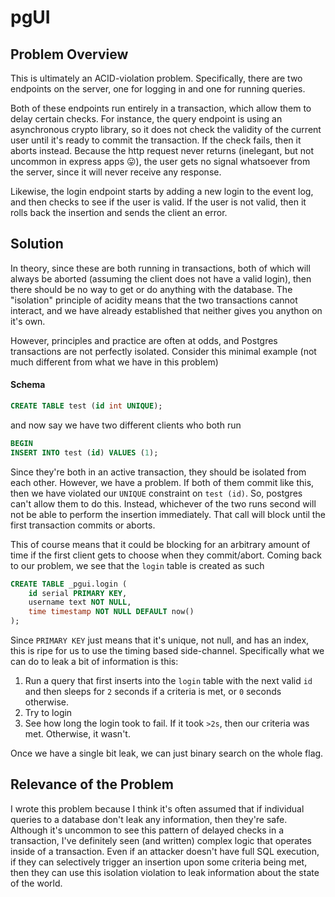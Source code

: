 # pgUI

## Problem Overview

This is ultimately an ACID-violation problem. Specifically, there are two endpoints on the server, one for logging in and one for running queries.

Both of these endpoints run entirely in a transaction, which allow them to delay certain checks. For instance, the query endpoint is using an asynchronous crypto library, so it does not check the validity of the current user until it's ready to commit the transaction. If the check fails, then it aborts instead. Because the http request never returns (inelegant, but not uncommon in express apps 😛), the user gets no signal whatsoever from the server, since it will never receive any response.

Likewise, the login endpoint starts by adding a new login to the event log, and then checks to see if the user is valid. If the user is not valid, then it rolls back the insertion and sends the client an error.

## Solution

In theory, since these are both running in transactions, both of which will always be aborted (assuming the client does not have a valid login), then there should be no way to get or do anything with the database. The "isolation" principle of acidity means that the two transactions cannot interact, and we have already established that neither gives you anython on it's own.

However, principles and practice are often at odds, and Postgres transactions are not perfectly isolated. Consider this minimal example (not much different from what we have in this problem)

#### Schema
```sql
CREATE TABLE test (id int UNIQUE);
```

and now say we have two different clients who both run

```sql
BEGIN
INSERT INTO test (id) VALUES (1);
```

Since they're both in an active transaction, they should be isolated from each other. However, we have a problem. If both of them commit like this, then we have violated our `UNIQUE` constraint on `test (id)`. So, postgres can't allow them to do this. Instead, whichever of the two runs second will not be able to perform the insertion immediately. That call will block until the first transaction commits or aborts.

This of course means that it could be blocking for an arbitrary amount of time if the first client gets to choose when they commit/abort. Coming back to our problem, we see that the `login` table is created as such

```sql
CREATE TABLE _pgui.login (
    id serial PRIMARY KEY,
    username text NOT NULL,
    time timestamp NOT NULL DEFAULT now()
);
```

Since `PRIMARY KEY` just means that it's unique, not null, and has an index, this is ripe for us to use the timing based side-channel. Specifically what we can do to leak a bit of information is this:

 1. Run a query that first inserts into the `login` table with the next valid `id` and then sleeps for `2` seconds if a criteria is met, or `0` seconds otherwise.
 2. Try to login
 3. See how long the login took to fail. If it took `>2s`, then our criteria was met. Otherwise, it wasn't.

Once we have a single bit leak, we can just binary search on the whole flag.

## Relevance of the Problem

I wrote this problem because I think it's often assumed that if individual queries to a database don't leak any information, then they're safe. Although it's uncommon to see this pattern of delayed checks in a transaction, I've definitely seen (and written) complex logic that operates inside of a transaction. Even if an attacker doesn't have full SQL execution, if they can selectively trigger an insertion upon some criteria being met, then they can use this isolation violation to leak information about the state of the world.
